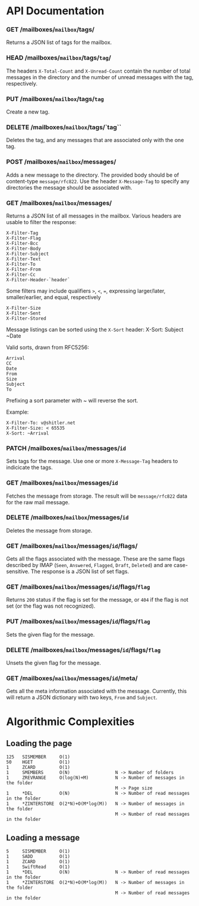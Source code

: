
# API Documentation

### GET /mailboxes/`mailbox`/tags/

Returns a JSON list of tags for the mailbox.

### HEAD /mailboxes/`mailbox`/tags/`tag`/

The headers `X-Total-Count` and `X-Unread-Count` contain the number of total
messages in the directory and the number of unread messages with the
tag, respectively.

### PUT /mailboxes/`mailbox`/tags/`tag`

Create a new tag.

### DELETE /mailboxes/`mailbox`/tags/`tag``

Deletes the tag, and any messages that are associated only with the one
tag.

### POST /mailboxes/`mailbox`/messages/

Adds a new message to the directory.  The provided body should be of
content-type `message/rfc822`.  Use the header `X-Message-Tag` to
specify any directories the message should be associated with.  

### GET /mailboxes/`mailbox`/messages/

Returns a JSON list of all messages in the mailbox.  Various headers
are usable to filter the response:

```
X-Filter-Tag
X-Filter-Flag
X-Filter-Bcc
X-Filter-Body
X-Filter-Subject
X-Filter-Text
X-Filter-To
X-Filter-From
X-Filter-Cc
X-Filter-Header-`header`
```

Some filters may include qualifiers `>`, `<`, `=`, expressing
larger/later, smaller/earlier, and equal, respectively
```
X-Filter-Size 
X-Filter-Sent
X-Filter-Stored
```

Message listings can be sorted using the `X-Sort` header:
X-Sort: Subject ~Date


Valid sorts, drawn from RFC5256:
```
Arrival
CC
Date
From
Size
Subject
To
```

Prefixing a sort parameter with ~ will reverse the sort.

Example:
```
X-Filter-To: v@shitler.net
X-Filter-Size: < 65535
X-Sort: ~Arrival
```

### PATCH /mailboxes/`mailbox`/messages/`id`

Sets tags for the message.  Use one or more `X-Message-Tag` headers to
indicicate the tags.

### GET /mailboxes/`mailbox`/messages/`id`

Fetches the message from storage. The result will be `message/rfc822`
data for the raw mail message.

### DELETE /mailboxes/`mailbox`/messages/`id`

Deletes the message from storage.

### GET /mailboxes/`mailbox`/messages/`id`/flags/

Gets all the flags associated with the message. These are the same flags
described by IMAP (`Seen`, `Answered`, `Flagged`, `Draft`, `Deleted`) and are
case-sensitive. The response is a JSON list of set flags.

### GET /mailboxes/`mailbox`/messages/`id`/flags/`flag`

Returns `200` status if the flag is set for the message, or `404` if the flag
is not set (or the flag was not recognized).

### PUT /mailboxes/`mailbox`/messages/`id`/flags/`flag`

Sets the given flag for the message.

### DELETE /mailboxes/`mailbox`/messages/`id`/flags/`flag`

Unsets the given flag for the message.

### GET /mailboxes/`mailbox`/messages/`id`/meta/

Gets all the meta information associated with the message. Currently, this will
return a JSON dictionary with two keys, `From` and `Subject`.

# Algorithmic Complexities

## Loading the page

    125   SISMEMBER     O(1)
    50    HGET          O(1)
    1     ZCARD         O(1)
    1     SMEMBERS      O(N)                 N -> Number of folders
    1     ZREVRANGE     O(log(N)+M)          N -> Number of messages in the folder
                                             M -> Page size
    1     *DEL          O(N)                 N -> Number of read messages in the folder
    1     *ZINTERSTORE  O(2*N)+O(M*log(M))   N -> Number of messages in the folder
                                             M -> Number of read messages in the folder

## Loading a message

    5     SISMEMBER     O(1)
    1     SADD          O(1)
    1     ZCARD         O(1)
    1     SwiftRead     O(1)
    1     *DEL          O(N)                 N -> Number of read messages in the folder
    1     *ZINTERSTORE  O(2*N)+O(M*log(M))   N -> Number of messages in the folder
                                             M -> Number of read messages in the folder
